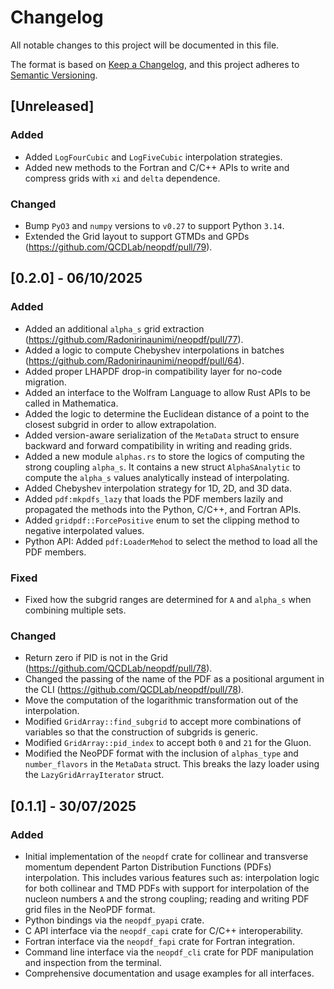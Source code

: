 # Changelog

All notable changes to this project will be documented in this file.

The format is based on [Keep a Changelog](https://keepachangelog.com/en/1.1.0/),
and this project adheres to [Semantic Versioning](https://semver.org/spec/v2.0.0.html).

## [Unreleased]

### Added

- Added `LogFourCubic` and `LogFiveCubic` interpolation strategies.
- Added new methods to the Fortran and C/C++ APIs to write and compress grids
  with `xi` and `delta` dependence.

### Changed

- Bump `PyO3` and `numpy` versions to `v0.27` to support Python `3.14`.
- Extended the Grid layout to support GTMDs and GPDs (https://github.com/QCDLab/neopdf/pull/79).

## [0.2.0] - 06/10/2025

### Added

- Added an additional `alpha_s` grid extraction (https://github.com/Radonirinaunimi/neopdf/pull/77).
- Added a logic to compute Chebyshev interpolations in batches (https://github.com/Radonirinaunimi/neopdf/pull/64).
- Added proper LHAPDF drop-in compatibility layer for no-code migration.
- Added an interface to the Wolfram Language to allow Rust APIs to be called in
  Mathematica.
- Added the logic to determine the Euclidean distance of a point to the closest
  subgrid in order to allow extrapolation.
- Added version-aware serialization of the `MetaData` struct to ensure backward
  and forward compatibility in writing and reading grids.
- Added a new module `alphas.rs` to store the logics of computing the strong
  coupling `alpha_s`. It contains a new struct `AlphaSAnalytic` to compute the
  `alpha_s` values analytically instead of interpolating.
- Added Chebyshev interpolation strategy for 1D, 2D, and 3D data.
- Added `pdf:mkpdfs_lazy` that loads the PDF members lazily and propagated the
  methods into the Python, C/C++, and Fortran APIs.
- Added `gridpdf::ForcePositive` enum to set the clipping method to negative
  interpolated values.
- Python API: Added `pdf:LoaderMehod` to select the method to load all the PDF
  members.

### Fixed

- Fixed how the subgrid ranges are determined for `A` and `alpha_s` when combining
  multiple sets.

### Changed

- Return zero if PID is not in the Grid (https://github.com/QCDLab/neopdf/pull/78).
- Changed the passing of the name of the PDF as a positional argument in the
  CLI (https://github.com/QCDLab/neopdf/pull/78).
- Move the computation of the logarithmic transformation out of the interpolation.
- Modified `GridArray::find_subgrid` to accept more combinations of variables
  so that the construction of subgrids is generic.
- Modified `GridArray::pid_index` to accept both `0` and `21` for the Gluon.
- Modified the NeoPDF format with the inclusion of `alphas_type` and
  `number_flavors` in the `MetaData` struct. This breaks the lazy loader using
  the `LazyGridArrayIterator` struct.

## [0.1.1] - 30/07/2025

### Added

- Initial implementation of the `neopdf` crate for collinear and transverse
  momentum dependent Parton Distribution Functions (PDFs) interpolation. This
  includes various features such as: interpolation logic for both collinear
  and TMD PDFs with support for interpolation of the nucleon numbers `A` and
  the strong coupling; reading and writing PDF grid files in the NeoPDF format.
- Python bindings via the `neopdf_pyapi` crate.
- C API interface via the `neopdf_capi` crate for C/C++ interoperability.
- Fortran interface via the `neopdf_fapi` crate for Fortran integration.
- Command line interface via the `neopdf_cli` crate for PDF manipulation
  and inspection from the terminal.
- Comprehensive documentation and usage examples for all interfaces.
